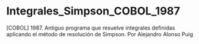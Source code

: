 # Integrales_Simpson_COBOL_1987
 [COBOL] 1987. Antiguo programa que resuelve integrales definidas aplicando el método de resolución de Simpson. Por Alejandro Alonso Puig
